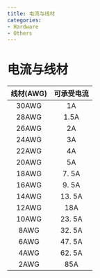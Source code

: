 ```yaml
---
title: 电流与线材
categories:
- Hardware
- Others
---
```

# 电流与线材

线材(AWG)|	可承受电流
:---:|:---:
30AWG|	1A
28AWG|	1.5A
26AWG|	2A
24AWG|	3A
22AWG|	4A
20AWG|	5A
18AWG|	7. 5A
16AWG|	9. 5A
14AWG|	13. 5A
12AWG|	18A
10AWG|	23. 5A
8AWG|	32. 5A
6AWG|	47. 5A
4AWG|	62. 5A
2AWG|	85A
